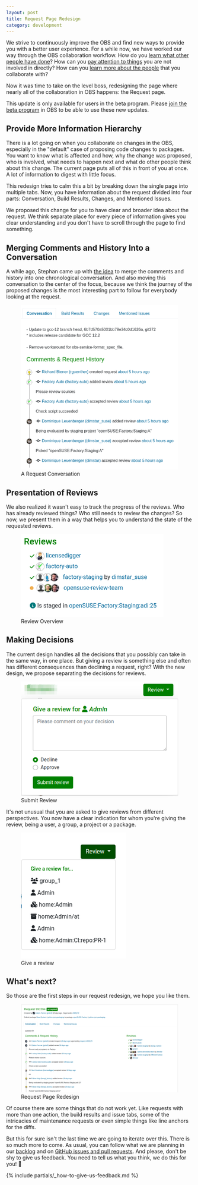 ```yaml
---
layout: post
title: Request Page Redesign
category: development
---
```


We strive to continuously improve the OBS and find new ways to provide you with a better user experience. For a while now, we have worked our way
through the OBS collaboration workflow. How do you [learn what other people have done](/2021/12/17/notifications-feature-release-for-all-users/)? How can you [pay attention to things](/2022/02/22/notifications-watchlist-packages-requests/) you are not involved in directly? How can you [learn more about the people](/2021/03/29/user-profile-redesign/) that you collaborate with?

Now it was time to take on the level boss, redesigning the page where nearly all of the collaboration in OBS happens: the Request page.

This update is only available for users in the beta program. Please [join the beta program](/2018/10/04/the-beta-program/) in OBS to be able to use these new updates.

## Provide More Information Hierarchy

There is a lot going on when you collaborate on changes in the OBS, especially in the "default" case of proposing code changes to packages.
You want to know what is affected and how, why the change was proposed, who is involved, what needs to happen next and what do other people think about this change. The current page puts all of this in front of you at once. A lot of information to digest with little focus.

This redesign tries to calm this a bit by breaking down the single page into multiple tabs. Now, you have information about the request divided into four parts: Conversation, Build Results, Changes, and Mentioned Issues.

We proposed this change for you to have clear and broader idea about the request. We think separate place for every piece of information gives you clear understanding and you don't have to scroll through the page to find something.

## Merging Comments and History Into a Conversation

A while ago, Stephan came up with [the idea](https://github.com/openSUSE/open-build-service/pull/7591) to merge the comments and history into one chronological conversation. And also moving this conversation to the center of the focus, because we think the journey of the proposed changes is the most interesting part to follow for everybody looking at the request.

<figure>
  <img src="/images/posts/sprint-123/conversation.png" alt="A screenshot of the new conversation feature" />
  <figcaption>A Request Conversation</figcaption>
</figure>

## Presentation of Reviews

We also realized it wasn't easy to track the progress of the reviews. Who has already reviewed things? Who still needs to review the changes?
So now, we present them in a way that helps you to understand the state of the requested reviews.

<figure>
  <img src="/images/posts/sprint-123/review-overview.png" alt="A screenshot of the new review overview" />
  <figcaption>Review Overview</figcaption>
</figure>

## Making Decisions

The current design handles all the decisions that you possibly can take in the same way, in one place. But giving a review is something else and
often has different consequences than declining a request, right? With the new design, we propose separating the decisions for reviews.

<figure>
  <img src="/images/posts/sprint-123/review-2.png" alt="Submit review for a selected user" />
  <figcaption>Submit Review</figcaption>
</figure>

It's not unusual that you are asked to give reviews from different perspectives. You now have a clear indication for whom you're giving the review, being a user, a group, a project or a package.

<figure>
  <img src="/images/posts/sprint-123/review-1.png" alt="Give a review" />
  <figcaption>Give a review</figcaption>
</figure>

## What's next?

So those are the first steps in our request redesign, we hope you like them.

<figure>
  <a href="/images/posts/sprint-123/request-redesign.png" alt="Request Page Redesign">
    <img src="/images/posts/sprint-123/request-redesign-cover.png" alt="Request Page Redesign" />
  </a>
  <figcaption>Request Page Redesign</figcaption>
</figure>

Of course there are some things that do not work yet. Like requests with more than one action, the build results and issue tabs, some of the intricacies of maintenance requests or even simple things like line anchors for the diffs.

But this for sure isn't the last time we are going to iterate over this. There is so much more to come. As usual, you can follow what we are planning in our [backlog](https://trello.com/b/kCXtUSYN) and on [GitHub issues and pull requests](https://github.com/openSUSE/open-build-service). And please, don't be shy to give us feedback. You need to tell us what you think, we do this for you! 💚

{% include partials/_how-to-give-us-feedback.md %}
